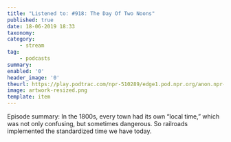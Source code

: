 ```yaml
---
title: "Listened to: #918: The Day Of Two Noons"
published: true
date: 18-06-2019 18:33
taxonomy:
category:
	- stream
tag:
	- podcasts
summary:
enabled: '0'
header_image: '0'
theurl: https://play.podtrac.com/npr-510289/edge1.pod.npr.org/anon.npr-mp3/npr/pmoney/2019/06/20190607_pmoney_pmpod918v2.mp3?awCollectionId=510289&awEpisodeId=730727038&orgId=1&d=1246&p=510289&story=730727038&t=podcast&e=730727038&size=19900074&ft=pod&f=510289
image: artwork-resized.png
template: item
---
```

 
Episode summary: In the 1800s, every town had its own “local time,” which was not only confusing, but sometimes dangerous. So railroads implemented the standardized time we have today.

